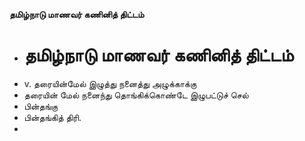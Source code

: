 **தமிழ்நாடு மாணவர் கணினித் திட்டம்**
- # தமிழ்நாடு மாணவர் கணினித் திட்டம்
- v. தரையின்மேல் இழுத்து நனைத்து அழுக்காக்கு
- தரையின் மேல் நனைந்து தொங்கிக்கொண்டே இழுபட்டுச் செல்
- பின்தங்கு
- பின்தங்கித் திரி.
-

